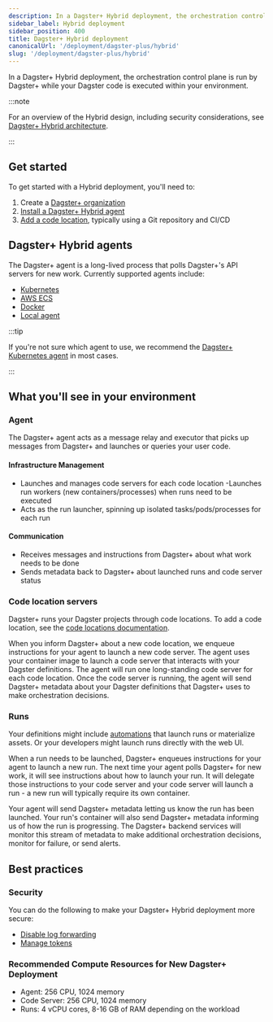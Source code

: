 ```yaml
---
description: In a Dagster+ Hybrid deployment, the orchestration control plane is run by Dagster+ while your Dagster code is executed within your environment.
sidebar_label: Hybrid deployment
sidebar_position: 400
title: Dagster+ Hybrid deployment
canonicalUrl: '/deployment/dagster-plus/hybrid'
slug: '/deployment/dagster-plus/hybrid'
---
```


In a Dagster+ Hybrid deployment, the orchestration control plane is run by Dagster+ while your Dagster code is executed within your environment.

:::note

For an overview of the Hybrid design, including security considerations, see [Dagster+ Hybrid architecture](/deployment/dagster-plus/hybrid/architecture).

:::

## Get started

To get started with a Hybrid deployment, you'll need to:

1. Create a [Dagster+ organization](https://dagster.cloud/signup)
2. [Install a Dagster+ Hybrid agent](#dagster-hybrid-agents)
3. [Add a code location](/deployment/code-locations), typically using a Git repository and CI/CD

## Dagster+ Hybrid agents

The Dagster+ agent is a long-lived process that polls Dagster+'s API servers for new work. Currently supported agents include:

- [Kubernetes](/deployment/dagster-plus/hybrid/kubernetes)
- [AWS ECS](/deployment/dagster-plus/hybrid/amazon-ecs/new-vpc)
- [Docker](/deployment/dagster-plus/hybrid/docker)
- [Local agent](/deployment/dagster-plus/hybrid/local)

:::tip

If you're not sure which agent to use, we recommend the [Dagster+ Kubernetes agent](/deployment/dagster-plus/hybrid/kubernetes) in most cases.

:::

## What you'll see in your environment

### Agent

The Dagster+ agent acts as a message relay and executor that picks up messages from Dagster+ and launches or queries your user code.

#### Infrastructure Management

- Launches and manages code servers for each code location
-Launches run workers (new containers/processes) when runs need to be executed
- Acts as the run launcher, spinning up isolated tasks/pods/processes for each run

#### Communication

- Receives messages and instructions from Dagster+ about what work needs to be done
- Sends metadata back to Dagster+ about launched runs and code server status

### Code location servers

Dagster+ runs your Dagster projects through code locations. To add a code location, see the [code locations documentation](/deployment/code-locations).

When you inform Dagster+ about a new code location, we enqueue instructions for your agent to launch a new code server. The agent uses your container image to launch a code server that interacts with your Dagster definitions. The agent will run one long-standing code server for each code location. Once the code server is running, the agent will send Dagster+ metadata about your Dagster definitions that Dagster+ uses to make orchestration decisions.

### Runs

Your definitions might include [automations](/guides/automate) that launch runs or materialize assets. Or your developers might launch runs directly with the web UI.

When a run needs to be launched, Dagster+ enqueues instructions for your agent to launch a new run. The next time your agent polls Dagster+ for new work, it will see instructions about how to launch your run. It will delegate those instructions to your code server and your code server will launch a run - a new run will typically require its own container.

Your agent will send Dagster+ metadata letting us know the run has been launched. Your run's container will also send Dagster+ metadata informing us of how the run is progressing. The Dagster+ backend services will monitor this stream of metadata to make additional orchestration decisions, monitor for failure, or send alerts.

## Best practices

### Security

You can do the following to make your Dagster+ Hybrid deployment more secure:

- [Disable log forwarding](/deployment/dagster-plus/management/customizing-agent-settings#disabling-compute-logs)
- [Manage tokens](/deployment/dagster-plus/management/tokens/agent-tokens)

### Recommended Compute Resources for New Dagster+ Deployment

- Agent: 256 CPU, 1024 memory
- Code Server: 256 CPU, 1024 memory
- Runs: 4 vCPU cores, 8-16 GB of RAM depending on the workload
